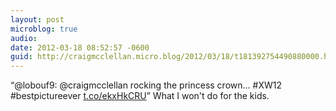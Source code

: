 ```yaml
---
layout: post
microblog: true
audio: 
date: 2012-03-18 08:52:57 -0600
guid: http://craigmcclellan.micro.blog/2012/03/18/t181392754490880000.html
---
```

“@lobouf9: @craigmcclellan rocking the princess crown... #XW12 #bestpictureever [t.co/ekxHkCRU](http://t.co/ekxHkCRU)” What I won't do for the kids.
